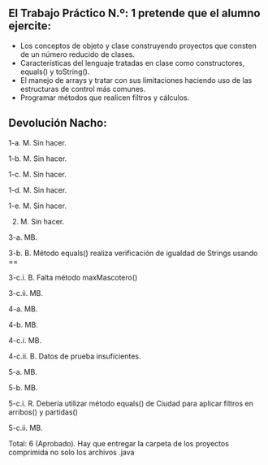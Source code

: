 ## El Trabajo Práctico N.º: 1 pretende que el alumno ejercite:
* Los conceptos de objeto y clase construyendo proyectos que consten de un número reducido de clases.
* Características del lenguaje tratadas en clase como constructores, equals() y toString().
* El manejo de arrays y tratar con sus limitaciones haciendo uso de las estructuras de control más comunes.
* Programar métodos que realicen filtros y cálculos.

## Devolución Nacho:

1-a. M. Sin hacer.

1-b. M. Sin hacer.

1-c. M. Sin hacer.

1-d. M. Sin hacer.

1-e. M. Sin hacer.

2. M. Sin hacer.

3-a. MB. 

3-b. B. Método equals() realiza verificación de igualdad de Strings usando ==

3-c.i. B. Falta método maxMascotero()

3-c.ii. MB. 

4-a. MB. 

4-b. MB. 

4-c.i. MB. 

4-c.ii. B. Datos de prueba insuficientes.

5-a. MB. 

5-b. MB. 

5-c.i. R. Debería utilizar método equals() de Ciudad para aplicar filtros en arribos() y partidas()

5-c.ii. MB. 

Total: 6 (Aprobado). Hay que entregar la carpeta de los proyectos comprimida no solo los archivos .java
